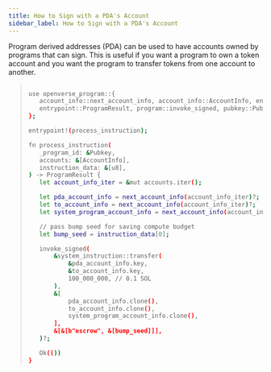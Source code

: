 ```yaml
---
title: How to Sign with a PDA's Account
sidebar_label: How to Sign with a PDA's Account
---
```


Program derived addresses (PDA) can be used to have accounts owned by programs that can sign. This is useful if you want a program to own a token account and you want the program to transfer tokens from one account to another.

> ```bash
>
>use openverse_program::{
>    account_info::next_account_info, account_info::AccountInfo, entrypoint,
>    entrypoint::ProgramResult, program::invoke_signed, pubkey::Pubkey, system_instruction,
>};
>
>entrypoint!(process_instruction);
>
>fn process_instruction(
>    _program_id: &Pubkey,
>    accounts: &[AccountInfo],
>    instruction_data: &[u8],
>) -> ProgramResult {
>    let account_info_iter = &mut accounts.iter();
>
>    let pda_account_info = next_account_info(account_info_iter)?;
>    let to_account_info = next_account_info(account_info_iter)?;
>    let system_program_account_info = next_account_info(account_info_iter)?;
>
>    // pass bump seed for saving compute budget
>    let bump_seed = instruction_data[0];
>
>    invoke_signed(
>        &system_instruction::transfer(
>            &pda_account_info.key,
>            &to_account_info.key,
>            100_000_000, // 0.1 SOL
>        ),
>        &[
>            pda_account_info.clone(),
>            to_account_info.clone(),
>            system_program_account_info.clone(),
>        ],
>        &[&[b"escrow", &[bump_seed]]],
>    )?;
>
>    Ok(())
>}
>
>```